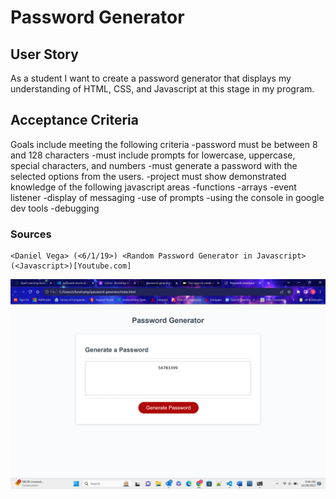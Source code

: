 #  Password Generator

## User Story
As a student I want to create a password generator that displays my understanding of HTML, CSS, and Javascript at this stage in my program. 

## Acceptance Criteria
Goals include meeting the following criteria
-password must be between 8 and 128 characters
-must include prompts for lowercase, uppercase, special characters, and numbers
-must generate a password with the selected options from the users.
-project must show demonstrated knowledge of the following javascript areas
    -functions
    -arrays
    -event listener
    -display of messaging
    -use of prompts
    -using the console in google dev tools
    -debugging

### Sources
    <Daniel Vega> (<6/1/19>) <Random Password Generator in Javascript> (<Javascript>)[Youtube.com]

![Getting Started](./images/screenshot.png)
